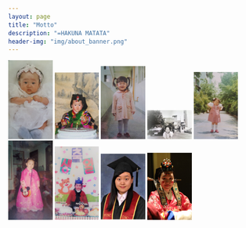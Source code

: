 ```yaml
---
layout: page
title: "Motto"
description: "=HAKUNA MATATA"
header-img: "img/about_banner.png"
---
```


<img src="/img/motto/jiyoung-motto-image01.png" style="width:18%">
<img src="/img/motto/jiyoung-motto-image02.png" style="width:18%">
<img src="/img/motto/jiyoung-motto-image03.png" style="width:18%">
<img src="/img/motto/jiyoung-motto-image04.png" style="width:18%">
<img src="/img/motto/jiyoung-motto-image05.png" style="width:18%">
<img src="/img/motto/jiyoung-motto-image06.png" style="width:18%">
<img src="/img/motto/jiyoung-motto-image07.png" style="width:18%">
<img src="/img/motto/jiyoung-motto-image08.png" style="width:18%">
<img src="/img/motto/jiyoung-motto-image09.jpeg" style="width:18%">
	